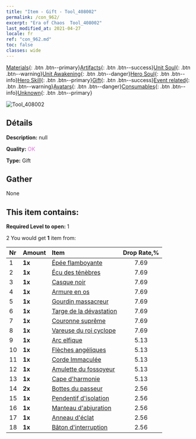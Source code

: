 ```yaml
---
title: "Item - Gift - Tool_408002"
permalink: /con_962/
excerpt: "Era of Chaos  Tool_408002"
last_modified_at: 2021-04-27
locale: fr
ref: "con_962.md"
toc: false
classes: wide
---
```

 [Materials](/ItemsFR/){: .btn .btn--primary}[Artifacts](/ItemsFR/Artifacts/){: .btn .btn--success}[Unit Soul](/ItemsFR/UnitSoul/){: .btn .btn--warning}[Unit Awakening](/ItemsFR/UnitAwakening/){: .btn .btn--danger}[Hero Soul](/ItemsFR/HeroSoul/){: .btn .btn--info}[Hero Skill](/ItemsFR/HeroSkill/){: .btn .btn--primary}[Gift](/ItemsFR/Gift/){: .btn .btn--success}[Event related](/ItemsFR/Events/){: .btn .btn--warning}[Avatars](/ItemsFR/Avatars/){: .btn .btn--danger}[Consumables](/ItemsFR/Consumables/){: .btn .btn--info}[Unknown](/ItemsFR/Unknown/){: .btn .btn--primary}

 ![Tool_408002](/images/t/i_907046.png)

## Détails
 **Description:** null

 **Quality:** <span style="color: #DA70D6">OK</span>

 **Type:** Gift

## Gather

  None

## This item contains:

 **Required Level to open:** 1

 2 You would get **1** item  from:

  | Nr | Amount |     Item    | Drop Rate,% |
  |:---|:-------|:------------|:---------:|
  | 1 |  **1x** | [Épée flamboyante](/ItemsFR/art_121/) | 7.69 | 
  | 2 |  **1x** | [Écu des ténèbres](/ItemsFR/art_122/) | 7.69 | 
  | 3 |  **1x** | [Casque noir](/ItemsFR/art_123/) | 7.69 | 
  | 4 |  **1x** | [Armure en os](/ItemsFR/art_124/) | 7.69 | 
  | 5 |  **1x** | [Gourdin massacreur](/ItemsFR/art_125/) | 7.69 | 
  | 6 |  **1x** | [Targe de la dévastation](/ItemsFR/art_126/) | 7.69 | 
  | 7 |  **1x** | [Couronne suprême](/ItemsFR/art_127/) | 7.69 | 
  | 8 |  **1x** | [Vareuse du roi cyclope](/ItemsFR/art_128/) | 7.69 | 
  | 9 |  **1x** | [Arc elfique](/ItemsFR/art_103/) | 5.13 | 
  | 10 |  **1x** | [Flèches angéliques](/ItemsFR/art_104/) | 5.13 | 
  | 11 |  **1x** | [Corde Immaculée](/ItemsFR/art_105/) | 5.13 | 
  | 12 |  **1x** | [Amulette du fossoyeur](/ItemsFR/art_129/) | 5.13 | 
  | 13 |  **1x** | [Cape d'harmonie](/ItemsFR/art_130/) | 5.13 | 
  | 14 |  **2x** | [Bottes du passeur](/ItemsFR/art_131/) | 2.56 | 
  | 15 |  **1x** | [Pendentif d'isolation](/ItemsFR/art_136/) | 2.56 | 
  | 16 |  **1x** | [Manteau d'abjuration](/ItemsFR/art_137/) | 2.56 | 
  | 17 |  **1x** | [Anneau d'éclat](/ItemsFR/art_138/) | 2.56 | 
  | 18 |  **1x** | [Bâton d'interruption](/ItemsFR/art_139/) | 2.56 | 
